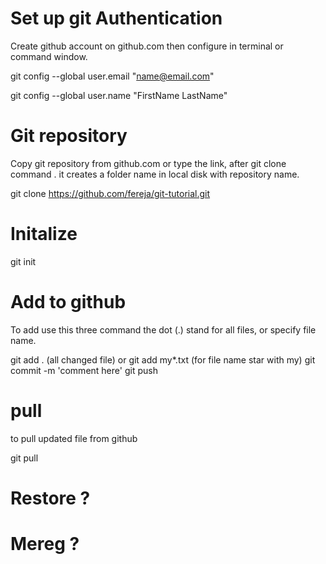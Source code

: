 
# Set up git Authentication
  
  Create github account on github.com then configure in terminal or command window. 

  git config --global user.email "name@email.com"

  git config --global user.name "FirstName LastName"
  

# Git repository
  
  Copy git repository from github.com or type the link, after git clone command . it creates a folder name in local disk with             repository name. 
  
  git clone https://github.com/fereja/git-tutorial.git
  

# Initalize
  
  git init


# Add to github

  To add use this three command the dot (.) stand for all files, or specify file name.
  
  git add . (all changed file) or git add my*.txt (for file name star with my)
  git commit -m 'comment here'
  git push


# pull
to pull updated file from github

git pull


# Restore ?

# Mereg ?

